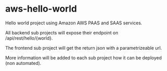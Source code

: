 # aws-hello-world

Hello world project using Amazon AWS PAAS and SAAS services.

All backend sub projects will expose their endpoint on /api/rest/hello/{world}.

The frontend sub project will get the return json with a parametrizeable url.

More information will be added to each sub project how it can be deployed (non automated).
